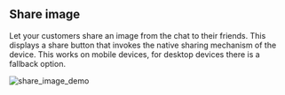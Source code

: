 ## Share image

Let your customers share an image from the chat to their friends. This displays a share button that invokes the native sharing mechanism of the device. This works on mobile devices, for desktop devices there is a fallback option.

![share_image_demo](https://raw.githubusercontent.com/loyjoy/welcome/master/help/processes/process/subprocesses/share_image_demo.png)
